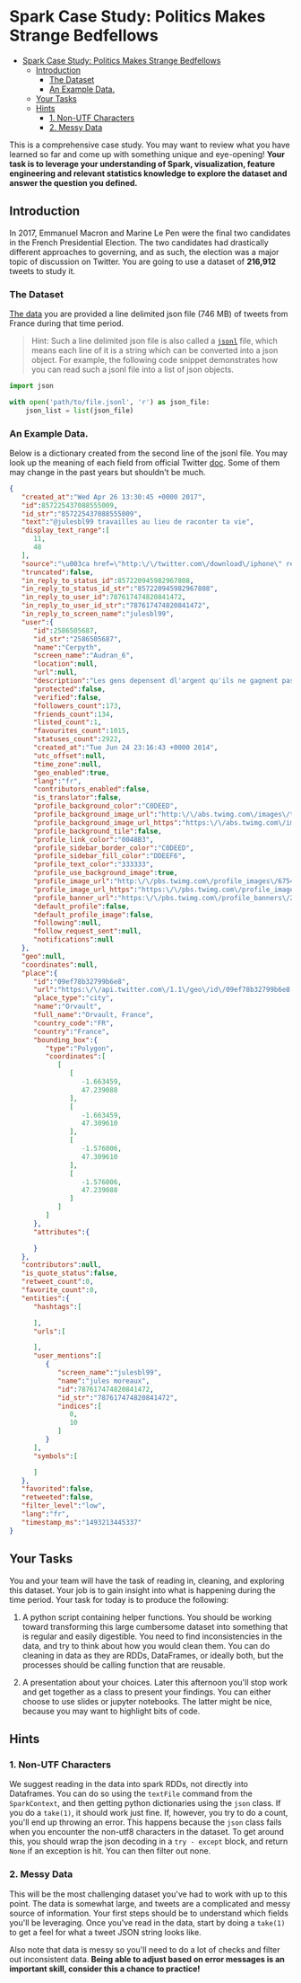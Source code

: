 # Spark Case Study: Politics Makes Strange Bedfellows

- [Spark Case Study: Politics Makes Strange Bedfellows](#spark-case-study-politics-makes-strange-bedfellows)
  - [Introduction](#introduction)
    - [The Dataset](#the-dataset)
    - [An Example Data.](#an-example-data)
  - [Your Tasks](#your-tasks)
  - [Hints](#hints)
    - [1. Non-UTF Characters](#1-non-utf-characters)
    - [2. Messy Data](#2-messy-data)

This is a comprehensive case study. You may want to review what you have learned so far and come up with something unique and eye-opening! **Your task is to leverage your understanding of Spark, visualization, feature engineering and relevant statistics knowledge to explore the dataset and answer the question you defined.**

## Introduction
In 2017, Emmanuel Macron and Marine Le Pen were the final two candidates in the French Presidential Election.  The two candidates had drastically different approaches to governing, and as such, the election was a major topic of discussion on Twitter. You are going to use a dataset of **216,912** tweets to study it.

### The Dataset
<a href="https://s3.us-east-2.amazonaws.com/jgartner-test-data/twitter/zippedData.zip">The data</a> you are provided a line delimited json file (746 MB) of tweets from France during that time period.
> Hint: Such a line delimited json file is also called a [`jsonl`](http://jsonlines.org/) file, which means each line of it is a string which can be converted into a json object. For example, the following code snippet demonstrates how you can read such a jsonl file into a list of json objects.

```python
import json

with open('path/to/file.jsonl', 'r') as json_file:
    json_list = list(json_file)
```
### An Example Data.

Below is a dictionary created from the second line of the jsonl file. You may look up the meaning of each field from official Twitter [doc](https://developer.twitter.com/en/docs/twitter-api/v1/data-dictionary/overview/tweet-object). Some of them may change in the past years but shouldn't be much.

```json
{
   "created_at":"Wed Apr 26 13:30:45 +0000 2017",
   "id":857225437088555009,
   "id_str":"857225437088555009",
   "text":"@julesbl99 travailles au lieu de raconter ta vie",
   "display_text_range":[
      11,
      48
   ],
   "source":"\u003ca href=\"http:\/\/twitter.com\/download\/iphone\" rel=\"nofollow\"\u003eTwitter for iPhone\u003c\/a\u003e",
   "truncated":false,
   "in_reply_to_status_id":857220945982967808,
   "in_reply_to_status_id_str":"857220945982967808",
   "in_reply_to_user_id":787617474820841472,
   "in_reply_to_user_id_str":"787617474820841472",
   "in_reply_to_screen_name":"julesbl99",
   "user":{
      "id":2586505687,
      "id_str":"2586505687",
      "name":"Cerpyth",
      "screen_name":"Audran_6",
      "location":null,
      "url":null,
      "description":"Les gens depensent dl'argent qu'ils ne gagnent pas pour acheter ds choses dont ils nont pas besoin pr impressionner des gens qu'ils n'aiment pas. snap: audran_6",
      "protected":false,
      "verified":false,
      "followers_count":173,
      "friends_count":134,
      "listed_count":1,
      "favourites_count":1015,
      "statuses_count":2922,
      "created_at":"Tue Jun 24 23:16:43 +0000 2014",
      "utc_offset":null,
      "time_zone":null,
      "geo_enabled":true,
      "lang":"fr",
      "contributors_enabled":false,
      "is_translator":false,
      "profile_background_color":"C0DEED",
      "profile_background_image_url":"http:\/\/abs.twimg.com\/images\/themes\/theme1\/bg.png",
      "profile_background_image_url_https":"https:\/\/abs.twimg.com\/images\/themes\/theme1\/bg.png",
      "profile_background_tile":false,
      "profile_link_color":"0048B3",
      "profile_sidebar_border_color":"C0DEED",
      "profile_sidebar_fill_color":"DDEEF6",
      "profile_text_color":"333333",
      "profile_use_background_image":true,
      "profile_image_url":"http:\/\/pbs.twimg.com\/profile_images\/675445019294212096\/0d1ksXko_normal.jpg",
      "profile_image_url_https":"https:\/\/pbs.twimg.com\/profile_images\/675445019294212096\/0d1ksXko_normal.jpg",
      "profile_banner_url":"https:\/\/pbs.twimg.com\/profile_banners\/2586505687\/1434792576",
      "default_profile":false,
      "default_profile_image":false,
      "following":null,
      "follow_request_sent":null,
      "notifications":null
   },
   "geo":null,
   "coordinates":null,
   "place":{
      "id":"09ef78b32799b6e8",
      "url":"https:\/\/api.twitter.com\/1.1\/geo\/id\/09ef78b32799b6e8.json",
      "place_type":"city",
      "name":"Orvault",
      "full_name":"Orvault, France",
      "country_code":"FR",
      "country":"France",
      "bounding_box":{
         "type":"Polygon",
         "coordinates":[
            [
               [
                  -1.663459,
                  47.239088
               ],
               [
                  -1.663459,
                  47.309610
               ],
               [
                  -1.576006,
                  47.309610
               ],
               [
                  -1.576006,
                  47.239088
               ]
            ]
         ]
      },
      "attributes":{

      }
   },
   "contributors":null,
   "is_quote_status":false,
   "retweet_count":0,
   "favorite_count":0,
   "entities":{
      "hashtags":[

      ],
      "urls":[

      ],
      "user_mentions":[
         {
            "screen_name":"julesbl99",
            "name":"jules moreaux",
            "id":787617474820841472,
            "id_str":"787617474820841472",
            "indices":[
               0,
               10
            ]
         }
      ],
      "symbols":[

      ]
   },
   "favorited":false,
   "retweeted":false,
   "filter_level":"low",
   "lang":"fr",
   "timestamp_ms":"1493213445337"
}

```


## Your Tasks

You and your team will have the task of reading in, cleaning, and exploring this dataset. Your job is to gain insight into what is happening during the time period.  Your task for today is to produce the following:

1. A python script containing helper functions.
You should be working toward transforming this large cumbersome dataset into something that is regular and easily digestible.  You need to find inconsistencies in the data, and try to think about how you would clean them.  You can do cleaning in data as they are RDDs, DataFrames, or ideally both, but the processes should be calling function that are reusable.

2. A presentation about your choices.
Later this afternoon you'll stop work and get together as a class to present your findings.  You can either choose to use slides or jupyter notebooks.  The latter might be nice, because you may want to highlight bits of code.


## Hints
### 1. Non-UTF Characters
We suggest reading in the data into spark RDDs, not directly into Dataframes.  You can do so using the ```textFile``` command from the ```SparkContext```, and then getting python dictionaries using the ```json``` class.  If you do a ```take(1)```, it should work just fine.  If, however, you try to do a count, you'll end up throwing an error.  This happens because the ```json``` class fails when you encounter the non-utf8 characters in the dataset.  To get around this, you should wrap the json decoding in a ```try - except``` block, and return ```None``` if an exception is hit.  You can then filter out none.

### 2. Messy Data
This will be the most challenging dataset you've had to work with up to this point.  The data is somewhat large, and tweets are a complicated and messy source of information. Your first steps should be to understand which fields you'll be leveraging.  Once you've read in the data, start by doing a ```take(1)``` to get a feel for what a tweet JSON string looks like.

Also note that data is messy so you'll need to do a lot of checks and filter out inconsistent data.  <b>Being able to adjust based on error messages is an important skill, consider this a chance to practice!</b>
